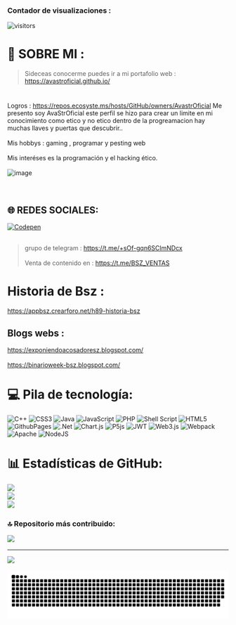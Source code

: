 ### Contador de visualizaciones :
![visitors](https://visitor-badge.laobi.icu/badge?page_id=AvastrOficial)
# 💫 SOBRE MI :
> Sideceas conocerme puedes ir a mi portafolio web : https://avastroficial.github.io/ 
# 
Logros :
https://repos.ecosyste.ms/hosts/GitHub/owners/AvastrOficial
  Me presento soy AvaStrOficial este perfil se hizo para crear un limite en mi conocimiento como etico y no etico dentro de la progreamacion hay muchas llaves y puertas que descubrir..
  ⠀ <br></br>
Mis hobbys : gaming , programar y pesting web
<br></br>
Mis interéses es la programación y el hacking ético.
 <br></br>
![image](https://github.com/AvastrOficial/AvastrOficial/assets/91764815/07f31e06-c78d-443b-8ca4-ef8ef0c99020)
⠀⠀⠀⠀⠀⠀⠀⠀⠀⠀⠀⠀⠀⠀⠀⠀⠀⠀
<br></br>⠀⠀⠀⠀⠀


## 🌐 REDES SOCIALES:
[![Codepen](https://img.shields.io/badge/Codepen-000000?style=for-the-badge&logo=codepen&logoColor=white)](https://codepen.io/AvastrOficial) 
<br></br>
> grupo de telegram : https://t.me/+sOf-gqn6SClmNDcx
<br></br>
> Venta de contenido en : https://t.me/BSZ_VENTAS
# Historia de Bsz : 
https://appbsz.crearforo.net/h89-historia-bsz	
## Blogs webs :
https://exponiendoacosadoresz.blogspot.com/
<br></br>
https://binarioweek-bsz.blogspot.com/
# 💻 Pila de tecnología:
![C++](https://img.shields.io/badge/c++-%2300599C.svg?style=plastic&logo=c%2B%2B&logoColor=white) ![CSS3](https://img.shields.io/badge/css3-%231572B6.svg?style=plastic&logo=css3&logoColor=white) ![Java](https://img.shields.io/badge/java-%23ED8B00.svg?style=plastic&logo=openjdk&logoColor=white) ![JavaScript](https://img.shields.io/badge/javascript-%23323330.svg?style=plastic&logo=javascript&logoColor=%23F7DF1E) ![PHP](https://img.shields.io/badge/php-%23777BB4.svg?style=plastic&logo=php&logoColor=white) ![Shell Script](https://img.shields.io/badge/shell_script-%23121011.svg?style=plastic&logo=gnu-bash&logoColor=white) ![HTML5](https://img.shields.io/badge/html5-%23E34F26.svg?style=plastic&logo=html5&logoColor=white) ![GithubPages](https://img.shields.io/badge/github%20pages-121013?style=plastic&logo=github&logoColor=white) ![.Net](https://img.shields.io/badge/.NET-5C2D91?style=plastic&logo=.net&logoColor=white) ![Chart.js](https://img.shields.io/badge/chart.js-F5788D.svg?style=plastic&logo=chart.js&logoColor=white) ![P5js](https://img.shields.io/badge/p5.js-ED225D?style=plastic&logo=p5.js&logoColor=FFFFFF) ![JWT](https://img.shields.io/badge/JWT-black?style=plastic&logo=JSON%20web%20tokens) ![Web3.js](https://img.shields.io/badge/web3.js-F16822?style=plastic&logo=web3.js&logoColor=white) ![Webpack](https://img.shields.io/badge/webpack-%238DD6F9.svg?style=plastic&logo=webpack&logoColor=black) ![Apache](https://img.shields.io/badge/apache-%23D42029.svg?style=plastic&logo=apache&logoColor=white) ![NodeJS](https://img.shields.io/badge/node.js-6DA55F?style=plastic&logo=node.js&logoColor=white)

# 📊 Estadísticas de GitHub:
![](https://github-readme-stats.vercel.app/api?username=AvastrOficial&theme=dark&hide_border=false&include_all_commits=false&count_private=false)<br/>
![](https://github-readme-streak-stats.herokuapp.com/?user=AvastrOficial&theme=dark&hide_border=false)<br/>
![](https://github-readme-stats.vercel.app/api/top-langs/?username=AvastrOficial&theme=dark&hide_border=false&include_all_commits=false&count_private=false&layout=compact)

### 🔝 Repositorio más contribuido: 
![](https://github-contributor-stats.vercel.app/api?username=AvastrOficial&limit=5&theme=dark&combine_all_yearly_contributions=true)

---
[![](https://visitcount.itsvg.in/api?id=AvastrOficial&icon=5&color=3)](https://visitcount.itsvg.in)


<!-- Proudly created with GPRM ( https://gprm.itsvg.in ) -->
<p align="center"> 
  <img  src="https://raw.githubusercontent.com/iscpatricio92/iscpatricio92/main/resources/img/github-contribution-grid-snake.svg" 
    alt="iscpatricio92" /> 
</p>




⠀⠀⠀⠀⠀⠀⠀⠀⠀⠀⠀⠀⠀⠀⠀⠀⠀⠀⠀⠀⠀⠀⠀⠀⠀⠀⠀⠀⠀⠀⠀⠀⠀⠀⠀⠀⠀⠀⠀⠀⠀⠀⠀⠀⠀⠀⠀⠀⠀⠀⠀⠀⠀⠀⠀⠀⠀⠀⠀⠀⠀⠀⠀⠀⠀⠀⠀⠀⠀⠀
